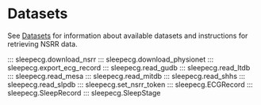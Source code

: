 # Datasets

See [Datasets](datasets.md) for information about available datasets and instructions for retrieving NSRR data.

::: sleepecg.download_nsrr
::: sleepecg.download_physionet
::: sleepecg.export_ecg_record
::: sleepecg.read_gudb
::: sleepecg.read_ltdb
::: sleepecg.read_mesa
::: sleepecg.read_mitdb
::: sleepecg.read_shhs
::: sleepecg.read_slpdb
::: sleepecg.set_nsrr_token
::: sleepecg.ECGRecord
::: sleepecg.SleepRecord
::: sleepecg.SleepStage
